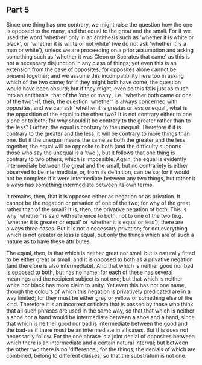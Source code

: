 ## Part 5

Since one thing has one contrary, we might raise the question how the one is opposed to the many, and the equal to the great and the small.
For if we used the word 'whether' only in an antithesis such as 'whether it is white or black', or 'whether it is white or not white' (we do not ask 'whether it is a man or white'), unless we are proceeding on a prior assumption and asking something such as 'whether it was Cleon or Socrates that came' as this is not a necessary disjunction in any class of things; yet even this is an extension from the case of opposites; for opposites alone cannot be present together; and we assume this incompatibility here too in asking which of the two came; for if they might both have come, the question would have been absurd; but if they might, even so this falls just as much into an antithesis, that of the 'one or many', i.e.
'whether both came or one of the two':-if, then, the question 'whether' is always concerned with opposites, and we can ask 'whether it is greater or less or equal', what is the opposition of the equal to the other two?
It is not contrary either to one alone or to both; for why should it be contrary to the greater rather than to the less?
Further, the equal is contrary to the unequal.
Therefore if it is contrary to the greater and the less, it will be contrary to more things than one.
But if the unequal means the same as both the greater and the less together, the equal will be opposite to both (and the difficulty supports those who say the unequal is a 'two'), but it follows that one thing is contrary to two others, which is impossible.
Again, the equal is evidently intermediate between the great and the small, but no contrariety is either observed to be intermediate, or, from its definition, can be so; for it would not be complete if it were intermediate between any two things, but rather it always has something intermediate between its own terms.

It remains, then, that it is opposed either as negation or as privation.
It cannot be the negation or privation of one of the two; for why of the great rather than of the small?
It is, then, the privative negation of both.
This is why 'whether' is said with reference to both, not to one of the two (e.g.
'whether it is greater or equal' or 'whether it is equal or less'); there are always three cases.
But it is not a necessary privation; for not everything which is not greater or less is equal, but only the things which are of such a nature as to have these attributes.

The equal, then, is that which is neither great nor small but is naturally fitted to be either great or small; and it is opposed to both as a privative negation (and therefore is also intermediate).
And that which is neither good nor bad is opposed to both, but has no name; for each of these has several meanings and the recipient subject is not one; but that which is neither white nor black has more claim to unity.
Yet even this has not one name, though the colours of which this negation is privatively predicated are in a way limited; for they must be either grey or yellow or something else of the kind.
Therefore it is an incorrect criticism that is passed by those who think that all such phrases are used in the same way, so that that which is neither a shoe nor a hand would be intermediate between a shoe and a hand, since that which is neither good nor bad is intermediate between the good and the bad-as if there must be an intermediate in all cases.
But this does not necessarily follow.
For the one phrase is a joint denial of opposites between which there is an intermediate and a certain natural interval; but between the other two there is no 'difference'; for the things, the denials of which are combined, belong to different classes, so that the substratum is not one.

